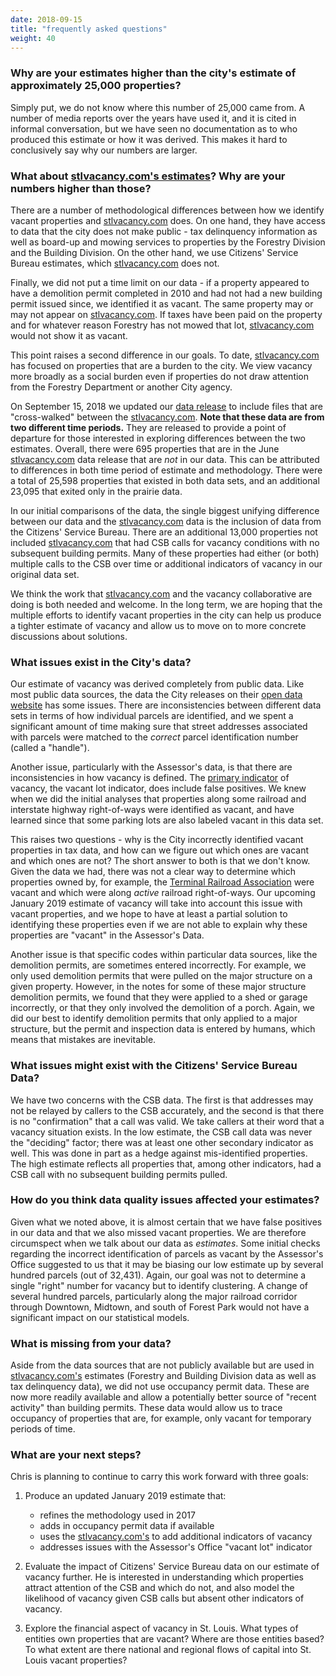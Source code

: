 ```yaml
---
date: 2018-09-15
title: "frequently asked questions"
weight: 40
---
```


### Why are your estimates higher than the city's estimate of approximately 25,000 properties?

Simply put, we do not know where this number of 25,000 came from. A number of media reports over the years have used it, and it is cited in informal conversation, but we have seen no documentation as to who produced this estimate or how it was derived. This makes it hard to conclusively say why our numbers are larger.

### What about [stlvacancy.com's estimates](http://stlvacancy.com)? Why are your numbers higher than those?

There are a number of methodological differences between how we identify vacant properties and [stlvacancy.com](http://stlvacancy.com) does. On one hand, they have access to data that the city does not make public - tax delinquency information as well as board-up and mowing services to properties by the Forestry Division and the Building Division. On the other hand, we use Citizens' Service Bureau estimates, which [stlvacancy.com](http://stlvacancy.com) does not. 

Finally, we did not put a time limit on our data - if a property appeared to have a demolition permit completed in 2010 and had not had a new building permit issued since, we identified it as vacant. The same property may or may not appear on [stlvacancy.com](http://stlvacancy.com). If taxes have been paid on the property and for whatever reason Forestry has not mowed that lot, [stlvacancy.com](http://stlvacancy.com) would not show it as vacant.

This point raises a second difference in our goals. To date, [stlvacancy.com](http://stlvacancy.com) has focused on properties that are a burden to the city. We view vacancy more broadly as a social burden even if properties do not draw attention from the Forestry Department or another City agency.

On September 15, 2018 we updated our [data release](https://github.com/chris-prener/vacancy-data) to include files that are "cross-walked" between the [stlvacancy.com](http://stlvacancy.com). **Note that these data are from two different time periods.** They are released to provide a point of departure for those interested in exploring differences between the two estimates. Overall, there were 695 properties that are in the June [stlvacancy.com](http://stlvacancy.com) data release that are *not* in our data. This can be attributed to differences in both time period of estimate and methodology. There were a total of 25,598 properties that existed in both data sets, and an additional 23,095 that exited only in the prairie data. 

In our initial comparisons of the data, the single biggest unifying difference between our data and the [stlvacancy.com](http://stlvacancy.com) data is the inclusion of data from the Citizens' Service Bureau. There are an additional 13,000 properties not included [stlvacancy.com](http://stlvacancy.com) that had CSB calls for vacancy conditions with no subsequent building permits. Many of these properties had either (or both) multiple calls to the CSB over time or additional indicators of vacancy in our original data set.

We think the work that [stlvacancy.com](http://stlvacancy.com) and the vacancy collaborative are doing is both needed and welcome. In the long term, we are hoping that the multiple efforts to identify vacant properties in the city can help us produce a tighter estimate of vacancy and allow us to move on to more concrete discussions about solutions.

### What issues exist in the City's data?

Our estimate of vacancy was derived completely from public data. Like most public data sources, the data the City releases on their [open data website](https://www.stlouis-mo.gov/data/) has some issues. There are inconsistencies between different data sets in terms of how individual parcels are identified, and we spent a significant amount of time making sure that street addresses associated with parcels were matched to the *correct* parcel identification number (called a "handle"). 

Another issue, particularly with the Assessor's data, is that there are inconsistencies in how vacancy is defined. The [primary indicator](/approach17) of vacancy, the vacant lot indicator, does include false positives. We knew when we did the initial analyses that properties along some railroad and interstate highway right-of-ways were identified as vacant, and have learned since that some parking lots are also labeled vacant in this data set. 

This raises two questions - why is the City incorrectly identified vacant properties in tax data, and how can we figure out which ones are vacant and which ones are not? The short answer to both is that we don't know. Given the data we had, there was not a clear way to determine which properties owned by, for example, the [Terminal Railroad Association](https://en.wikipedia.org/wiki/Terminal_Railroad_Association_of_St._Louis) were vacant and which were along *active* railroad right-of-ways. Our upcoming January 2019 estimate of vacancy will take into account this issue with vacant properties, and we hope to have at least a partial solution to identifying these properties even if we are not able to explain why these properties are "vacant" in the Assessor's Data.

Another issue is that specific codes within particular data sources, like the demolition permits, are sometimes entered incorrectly. For example, we only used demolition permits that were pulled on the major structure on a given property. However, in the notes for some of these major structure demolition permits, we found that they were applied to a shed or garage incorrectly, or that they only involved the demolition of a porch. Again, we did our best to identify demolition permits that only applied to a major structure, but the permit and inspection data is entered by humans, which means that mistakes are inevitable.

### What issues might exist with the Citizens' Service Bureau Data?

We have two concerns with the CSB data. The first is that addresses may not be relayed by callers to the CSB accurately, and the second is that there is no "confirmation" that a call was valid. We take callers at their word that a vacancy situation exists. In the low estimate, the CSB call data was never the "deciding" factor; there was at least one other secondary indicator as well. This was done in part as a hedge against mis-identified properties. The high estimate reflects all properties that, among other indicators, had a CSB call with no subsequent building permits pulled.

### How do you think data quality issues affected your estimates?

Given what we noted above, it is almost certain that we have false positives in our data and that we also missed vacant properties. We are therefore circumspect when we talk about our data as *estimates*. Some initial checks regarding the incorrect identification of parcels as vacant by the Assessor's Office suggested to us that it may be biasing our low estimate up by several hundred parcels (out of 32,431). Again, our goal was not to determine a single "right" number for vacancy but to identify clustering. A change of several hundred parcels, particularly along the major railroad corridor through Downtown, Midtown, and south of Forest Park would not have a significant impact on our statistical models.

### What is missing from your data?

Aside from the data sources that are not publicly available but are used in [stlvacancy.com's](http://stlvacancy.com) estimates (Forestry and Building Division data as well as tax delinquency data), we did not use occupancy permit data. These are now more readily available and allow a potentially better source of "recent activity" than building permits. These data would allow us to trace occupancy of properties that are, for example, only vacant for temporary periods of time.

### What are your next steps?

Chris is planning to continue to carry this work forward with three goals:

1. Produce an updated January 2019 estimate that: 
    * refines the methodology used in 2017
    * adds in occupancy permit data if available
    * uses the [stlvacancy.com's](http://stlvacancy.com) to add additional indicators of vacancy
    * addresses issues with the Assessor's Office "vacant lot" indicator
2. Evaluate the impact of Citizens' Service Bureau data on our estimate of vacancy further. He is interested in understanding which properties attract attention of the CSB and which do not, and also model the likelihood of vacancy given CSB calls but absent other indicators of vacancy.

3. Explore the financial aspect of vacancy in St. Louis. What types of entities own properties that are vacant? Where are those entities based? To what extent are there national and regional flows of capital into St. Louis vacant properties?
